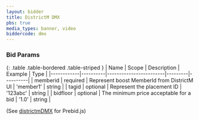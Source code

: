 ```yaml
---
layout: bidder
title: DistrictM DMX
pbs: true
media_types: banner, video
biddercode: dmx
---
```


### Bid Params

{: .table .table-bordered .table-striped }
| Name       | Scope    | Description            | Example | Type     |
|------------|----------|------------------------|---------|----------|
| memberid | required | Represent boost MemberId from DistrictM UI | 'member1' | string |
| tagid | optional | Represent the placement ID | '123abc' | string |
| bidfloor | optional | The minimum price acceptable for a bid | '1.0' | string |

(See [districtmDMX](/dev-docs/bidders.html#districtmDMX) for Prebid.js)
